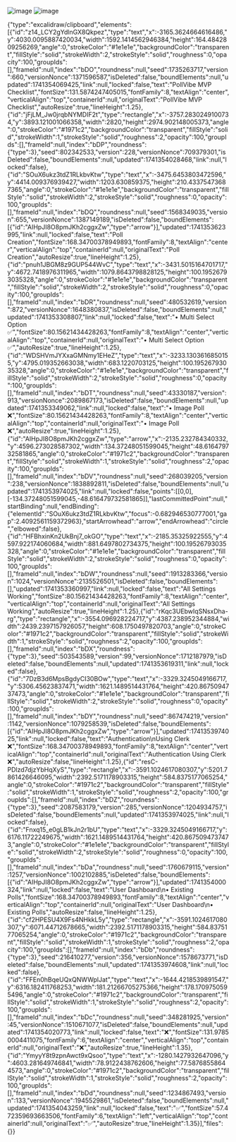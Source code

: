 ![image](https://github.com/user-attachments/assets/645ca56e-c848-4a06-a133-f04e11c00954)
![image](https://github.com/user-attachments/assets/48305587-8d1a-4540-b192-a6f2f158001e)

{"type":"excalidraw/clipboard","elements":[{"id":"z14_LCY2gYdlnGX8Qkpez","type":"text","x":-3165.3624664616486,"y":4030.0095887420034,"width":1592.1414562946384,"height":164.4842809256269,"angle":0,"strokeColor":"#1e1e1e","backgroundColor":"transparent","fillStyle":"solid","strokeWidth":2,"strokeStyle":"solid","roughness":0,"opacity":100,"groupIds":[],"frameId":null,"index":"bDO","roundness":null,"seed":1735263717,"version":660,"versionNonce":1371596587,"isDeleted":false,"boundElements":null,"updated":1741354069425,"link":null,"locked":false,"text":"PollVibe MVP Checklist","fontSize":131.5874247405015,"fontFamily":8,"textAlign":"center","verticalAlign":"top","containerId":null,"originalText":"PollVibe MVP Checklist","autoResize":true,"lineHeight":1.25},{"id":"jFjLM_Jw0jrqbNYMDIF2t","type":"rectangle","x":-3757.2830249100734,"y":3893.121001066358,"width":2820,"height":2974.902148005373,"angle":0,"strokeColor":"#1971c2","backgroundColor":"transparent","fillStyle":"solid","strokeWidth":1,"strokeStyle":"solid","roughness":2,"opacity":100,"groupIds":[],"frameId":null,"index":"bDP","roundness":{"type":3},"seed":802342533,"version":228,"versionNonce":709379301,"isDeleted":false,"boundElements":null,"updated":1741354028468,"link":null,"locked":false},{"id":"SOuX6ukz3tdZ1RLkbvKtw","type":"text","x":-3475.6453803472596,"y":4414.009376939427,"width":1203.630859375,"height":210.43375473687365,"angle":0,"strokeColor":"#1e1e1e","backgroundColor":"transparent","fillStyle":"solid","strokeWidth":2,"strokeStyle":"solid","roughness":0,"opacity":100,"groupIds":[],"frameId":null,"index":"bDQ","roundness":null,"seed":1568349035,"version":655,"versionNonce":1387149189,"isDeleted":false,"boundElements":[{"id":"AIHpJI8O8pmJKh2cggxZw","type":"arrow"}],"updated":1741353623995,"link":null,"locked":false,"text":"Poll Creation","fontSize":168.34700378949893,"fontFamily":8,"textAlign":"center","verticalAlign":"top","containerId":null,"originalText":"Poll Creation","autoResize":true,"lineHeight":1.25},{"id":"pnuh1JBGM8z9GUP544WvC","type":"text","x":-3431.5015164701717,"y":4672.7418976311965,"width":1079.8643798828125,"height":100.19526793035328,"angle":0,"strokeColor":"#1e1e1e","backgroundColor":"transparent","fillStyle":"solid","strokeWidth":2,"strokeStyle":"solid","roughness":0,"opacity":100,"groupIds":[],"frameId":null,"index":"bDR","roundness":null,"seed":480532619,"version":872,"versionNonce":1648380837,"isDeleted":false,"boundElements":null,"updated":1741353308807,"link":null,"locked":false,"text":"• Multi Select Option ✅","fontSize":80.15621434428263,"fontFamily":8,"textAlign":"center","verticalAlign":"top","containerId":null,"originalText":"• Multi Select Option ✅","autoResize":true,"lineHeight":1.25},{"id":"WDSHVmJYXxaGMNmy1EHeZ","type":"text","x":-3233.1303616850155,"y":4795.019352663038,"width":683.1220703125,"height":100.19526793035328,"angle":0,"strokeColor":"#1e1e1e","backgroundColor":"transparent","fillStyle":"solid","strokeWidth":2,"strokeStyle":"solid","roughness":0,"opacity":100,"groupIds":[],"frameId":null,"index":"bDT","roundness":null,"seed":43330187,"version":913,"versionNonce":2089867173,"isDeleted":false,"boundElements":null,"updated":1741353349062,"link":null,"locked":false,"text":"• Image Poll ❌","fontSize":80.15621434428263,"fontFamily":8,"textAlign":"center","verticalAlign":"top","containerId":null,"originalText":"• Image Poll ❌","autoResize":true,"lineHeight":1.25},{"id":"AIHpJI8O8pmJKh2cggxZw","type":"arrow","x":-2135.232784340332,"y":4596.273028587302,"width":134.37248051599045,"height":48.616479732581865,"angle":0,"strokeColor":"#1971c2","backgroundColor":"transparent","fillStyle":"solid","strokeWidth":1,"strokeStyle":"solid","roughness":2,"opacity":100,"groupIds":[],"frameId":null,"index":"bDV","roundness":null,"seed":268039205,"version":238,"versionNonce":1838892811,"isDeleted":false,"boundElements":null,"updated":1741353974025,"link":null,"locked":false,"points":[[0,0],[-134.37248051599045,-48.616479732581865]],"lastCommittedPoint":null,"startBinding":null,"endBinding":{"elementId":"SOuX6ukz3tdZ1RLkbvKtw","focus":-0.682946530777001,"gap":2.4092561159372963},"startArrowhead":"arrow","endArrowhead":"circle","elbowed":false},{"id":"HFBhxinKn2UkBnj7_okGO","type":"text","x":-2185.35325922555,"y":4597.922174060684,"width":881.6497802734375,"height":100.19526793035328,"angle":0,"strokeColor":"#1e1e1e","backgroundColor":"transparent","fillStyle":"solid","strokeWidth":2,"strokeStyle":"solid","roughness":0,"opacity":100,"groupIds":[],"frameId":null,"index":"bDW","roundness":null,"seed":1913283366,"version":1024,"versionNonce":2135526501,"isDeleted":false,"boundElements":[],"updated":1741353360997,"link":null,"locked":false,"text":"All Settings Working","fontSize":80.15621434428263,"fontFamily":8,"textAlign":"center","verticalAlign":"top","containerId":null,"originalText":"All Settings Working","autoResize":true,"lineHeight":1.25},{"id":"rKqc3UEbwIqSNsxDha-rg","type":"rectangle","x":-3554.096928224717,"y":4387.238952344884,"width":2439.2397157926057,"height":608.1750497820703,"angle":0,"strokeColor":"#1971c2","backgroundColor":"transparent","fillStyle":"solid","strokeWidth":1,"strokeStyle":"solid","roughness":2,"opacity":100,"groupIds":[],"frameId":null,"index":"bDX","roundness":{"type":3},"seed":503543589,"version":99,"versionNonce":1712187979,"isDeleted":false,"boundElements":null,"updated":1741353619311,"link":null,"locked":false},{"id":"7DzB3d6MpsBgdyCI30BOw","type":"text","x":-3329.3245049166717,"y":5306.45623837471,"width":1621.1489514431764,"height":420.8675094737473,"angle":0,"strokeColor":"#1e1e1e","backgroundColor":"transparent","fillStyle":"solid","strokeWidth":2,"strokeStyle":"solid","roughness":0,"opacity":100,"groupIds":[],"frameId":null,"index":"bDY","roundness":null,"seed":867474219,"version":1142,"versionNonce":1079258539,"isDeleted":false,"boundElements":[{"id":"AIHpJI8O8pmJKh2cggxZw","type":"arrow"}],"updated":1741353974025,"link":null,"locked":false,"text":"Authentication\nUsing Clerk ❌","fontSize":168.34700378949893,"fontFamily":8,"textAlign":"center","verticalAlign":"top","containerId":null,"originalText":"Authentication Using Clerk ❌","autoResize":false,"lineHeight":1.25},{"id":"resC-PDlzd7djzYbHqXyS","type":"rectangle","x":-3591.1024617080307,"y":5201.7861426646095,"width":2392.5171178903315,"height":584.8375177065254,"angle":0,"strokeColor":"#1971c2","backgroundColor":"transparent","fillStyle":"solid","strokeWidth":1,"strokeStyle":"solid","roughness":2,"opacity":100,"groupIds":[],"frameId":null,"index":"bDZ","roundness":{"type":3},"seed":2087583179,"version":285,"versionNonce":1204934757,"isDeleted":false,"boundElements":null,"updated":1741353974025,"link":null,"locked":false},{"id":"Fnxq15_e0gLB1kJn2r1bU","type":"text","x":-3329.3245049166717,"y":6176.11722249675,"width":1621.1489514431764,"height":420.8675094737473,"angle":0,"strokeColor":"#1e1e1e","backgroundColor":"transparent","fillStyle":"solid","strokeWidth":2,"strokeStyle":"solid","roughness":0,"opacity":100,"groupIds":[],"frameId":null,"index":"bDa","roundness":null,"seed":1760679115,"version":1257,"versionNonce":1002102885,"isDeleted":false,"boundElements":[{"id":"AIHpJI8O8pmJKh2cggxZw","type":"arrow"}],"updated":1741354000324,"link":null,"locked":false,"text":"User Dashboard\n• Existing Polls","fontSize":168.34700378949893,"fontFamily":8,"textAlign":"center","verticalAlign":"top","containerId":null,"originalText":"User Dashboard\n• Existing Polls","autoResize":false,"lineHeight":1.25},{"id":"cf2HPESU4X9Fs4NHkkL5y","type":"rectangle","x":-3591.1024617080307,"y":6071.44712678665,"width":2392.5171178903315,"height":584.8375177065254,"angle":0,"strokeColor":"#1971c2","backgroundColor":"transparent","fillStyle":"solid","strokeWidth":1,"strokeStyle":"solid","roughness":2,"opacity":100,"groupIds":[],"frameId":null,"index":"bDb","roundness":{"type":3},"seed":216410277,"version":356,"versionNonce":1578673771,"isDeleted":false,"boundElements":null,"updated":1741353974608,"link":null,"locked":false},{"id":"FFEn0hBqeUQxQNWWplJat","type":"text","x":-1644.4218539891547,"y":6316.182411768253,"width":181.21266705275366,"height":178.1709750595496,"angle":0,"strokeColor":"#1971c2","backgroundColor":"transparent","fillStyle":"solid","strokeWidth":1,"strokeStyle":"solid","roughness":2,"opacity":100,"groupIds":[],"frameId":null,"index":"bDc","roundness":null,"seed":348281925,"version":45,"versionNonce":1510671077,"isDeleted":false,"boundElements":null,"updated":1741354020773,"link":null,"locked":false,"text":"❌","fontSize":131.97850004411075,"fontFamily":6,"textAlign":"center","verticalAlign":"top","containerId":null,"originalText":"❌","autoResize":true,"lineHeight":1.35},{"id":"YmyyY8t9zpnAwct9xQsoo","type":"text","x":-1280.1427932647096,"y":4603.281649746841,"width":78.9122438762606,"height":77.58768558644573,"angle":0,"strokeColor":"#1971c2","backgroundColor":"transparent","fillStyle":"solid","strokeWidth":1,"strokeStyle":"solid","roughness":2,"opacity":100,"groupIds":[],"frameId":null,"index":"bDd","roundness":null,"seed":1234867493,"version":133,"versionNonce":1945529861,"isDeleted":false,"boundElements":null,"updated":1741354043259,"link":null,"locked":false,"text":"✅","fontSize":57.472359693663506,"fontFamily":6,"textAlign":"left","verticalAlign":"top","containerId":null,"originalText":"✅","autoResize":true,"lineHeight":1.35}],"files":{}}
